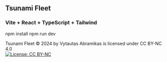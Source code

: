 ## Tsunami Fleet

### Vite + React + TypeScript + Tailwind

npm install
npm run dev

Tsunami Fleet © 2024 by Vytautas Abramikas is licensed under CC BY-NC 4.0  
[![License: CC BY-NC](https://img.shields.io/badge/License-CC%20BY--NC-blue.svg)](https://creativecommons.org/licenses/by-nc/4.0/)
